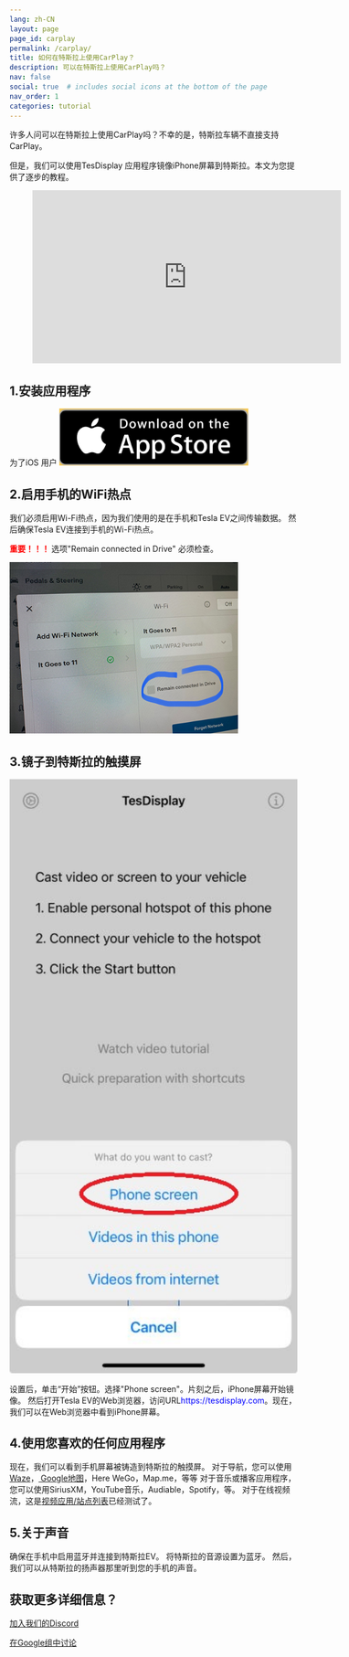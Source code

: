 ```yaml
---
lang: zh-CN
layout: page
page_id: carplay
permalink: /carplay/
title: 如何在特斯拉上使用CarPlay？
description: 可以在特斯拉上使用CarPlay吗？
nav: false
social: true  # includes social icons at the bottom of the page
nav_order: 1
categories: tutorial
---
```


许多人问可以在特斯拉上使用CarPlay吗？不幸的是，特斯拉车辆不直接支持CarPlay。

但是，我们可以使用TesDisplay 应用程序镜像iPhone屏幕到特斯拉。本文为您提供了逐步的教程。

<!-- blank line -->
<figure class="video-container">
  <iframe width="540" height="303" src="https://www.youtube.com/embed/7gpRzQRM3uk" frameborder="0" allowfullscreen="true"> </iframe>
</figure>
<!-- blank line -->

## 1.安装应用程序
为了iOS 用户
<a id ="appstore" href ="https://apps.apple.com/app/tesdisplay-screen-mirror/id6469987744">
  <img src="/assets/img/app-store-badge.png" height="100px">
</a>

## 2.启用手机的WiFi热点
<p>我们必须启用Wi-Fi热点，因为我们使用的是在手机和Tesla EV之间传输数据。
然后确保Tesla EV连接到手机的Wi-Fi热点。</p>
<p><span style="color: red"> <b>重要！！！ </b></span> 选项"Remain connected in Drive" 必须检查。</p>
<img src="/assets/img/wifi-connected.jpg" height="300px">

## 3.镜子到特斯拉的触摸屏
<p style="text-align: center;">
<img src="/assets/img/iphone-screen.jpg" alt="The start choice of TesDisplay app" width="540px">
</p>
设置后，单击“开始”按钮。选择"Phone screen"。片刻之后，iPhone屏幕开始镜像。
然后打开Tesla EV的Web浏览器，访问URL<span style="color:blue">https://tesdisplay.com</span>。现在，我们可以在Web浏览器中看到iPhone屏幕。

## 4.使用您喜欢的任何应用程序
现在，我们可以看到手机屏幕被铸造到特斯拉的触摸屏。
对于导航，您可以使用<a href ="/waze">Waze</a>，<a href ="/gmap"> Google地图</a>，Here WeGo，Map.me，等等
对于音乐或播客应用程序，您可以使用SiriusXM，YouTube音乐，Audiable，Spotify，等。
对于在线视频流，这是<a href ="/sites">视频应用/站点列表</a>已经测试了。

## 5.关于声音
确保在手机中启用蓝牙并连接到特斯拉EV。
将特斯拉的音源设置为蓝牙。
然后，我们可以从特斯拉的扬声器那里听到您的手机的声音。

## 获取更多详细信息？
<p> <a href ="https://discord.gg/Tvbs9uWcN9" 目标="_blank">加入我们的Discord</a> </p>
<p> <a href ="https://groups.google.com/g/tesla-display" 目标="_blank">在Google组中讨论</a> </p>


